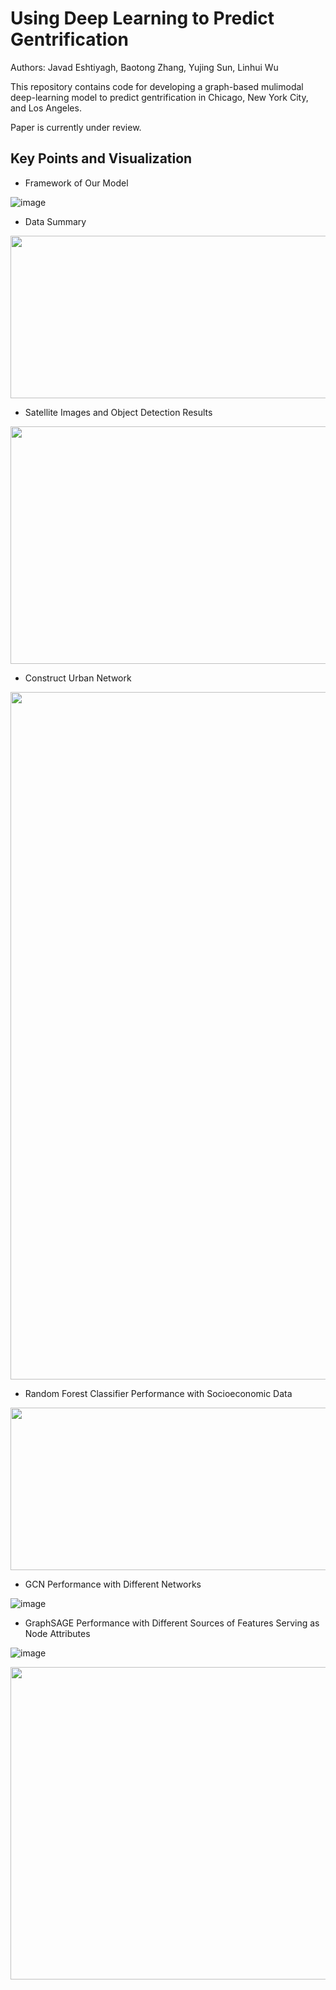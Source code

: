 # Using Deep Learning to Predict Gentrification

Authors: Javad Eshtiyagh, Baotong Zhang, Yujing Sun, Linhui Wu

This repository contains code for developing a graph-based mulimodal deep-learning model to predict gentrification in Chicago, New York City, and Los Angeles.

Paper is currently under review.

## Key Points and Visualization

- Framework of Our Model

![image](https://user-images.githubusercontent.com/89925326/192327172-3f27aa0c-e95a-4963-b541-eb910b1433de.png)


- Data Summary

<img src="https://user-images.githubusercontent.com/89925326/192327759-92be20bc-f273-469c-a8a7-097e80b04bed.png" width="750" height="260">


- Satellite Images and Object Detection Results

<img src="https://user-images.githubusercontent.com/89925326/192327402-b6043eab-bf9b-4d02-9e72-2757ba39e5f9.png" width="750" height="380">


- Construct Urban Network

<img src="https://user-images.githubusercontent.com/89925326/192327979-daeec5f1-75fc-4eec-8988-2156f8eb0f40.png" width="750" height="1100">


- Random Forest Classifier Performance with Socioeconomic Data

<img src="https://user-images.githubusercontent.com/89925326/192329609-65d5bf6b-e12c-4f7e-bf8d-110062b2c98c.png" width="750" height="260">


-  GCN Performance with Different Networks

![image](https://user-images.githubusercontent.com/89925326/192329209-d24c63a2-f5e8-48b9-885a-1c3b14201277.png)


- GraphSAGE Performance with Different Sources of Features Serving as Node Attributes

![image](https://user-images.githubusercontent.com/89925326/192328176-6ccdc08b-3f43-45af-8cba-bfd5447aa599.png)


<img src="https://user-images.githubusercontent.com/89925326/192328531-611205d7-5b59-4338-a988-34868d2208b3.png" width="750" height="500">

